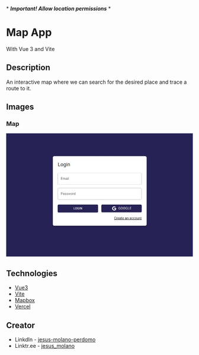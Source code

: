 \* ***Important! Allow location permissions*** *

# Map App
With Vue 3 and Vite

## Description

An interactive map where we can search for the desired place and trace a route to it.

## Images
### Map
![Login Image](https://github.com/jesus-molano/react18-journal-app/blob/abe00f4d0a8d2ff93e887768b537ce5e1595da27/public/login.webp "Login image")

## Technologies

* [Vue3](https://vuejs.org/)
* [Vite](https://vitejs.dev)
* [Mapbox](https://www.mapbox.com/)
* [Vercel](https://vercel.com/)

## Creator
* LinkdIn - [jesus-molano-perdomo](https://www.linkedin.com/in/jesus-molano-perdomo/)
* Linktr.ee - [jesus_molano](https://linktr.ee/jesus_molano)
